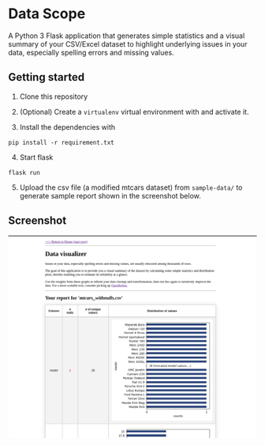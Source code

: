 # Data Scope

A Python 3 Flask application that generates simple statistics and a visual summary of your CSV/Excel dataset to highlight underlying issues in your data, especially spelling errors and missing values. 

## Getting started

1. Clone this repository
2. (Optional) Create a `virtualenv` virtual environment with and activate it. 

3. Install the dependencies with

```{sh}
pip install -r requirement.txt
```

4. Start flask

```
flask run
```

5. Upload the csv file (a modified mtcars dataset) from `sample-data/` to generate sample report shown in the screenshot below.

## Screenshot

![](./screenshots/demo-screenshot.png)